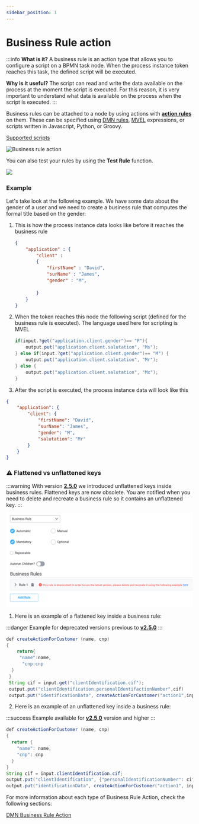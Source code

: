 ```yaml
---
sidebar_position: 1
---
```


# Business Rule action

:::info
**What is it?**  A business rule is an action type that allows you to configure a script on a BPMN task node. When the process instance token reaches this task, the defined script will be executed.

**Why is it useful?** The script can read and write the data available on the process at the moment the script is executed. For this reason, it is very important to understand what data is available on the process when the script is executed.
:::

Business rules can be attached to a node by using actions with [**action rules**](../actions.md#action-rules) on them. These can be specified using [DMN rules](dmn-business-rule-action.md), [MVEL](../../../platform-overview/frameworks-and-standards/business-process-industry-standards/intro-to-mvel.md) expressions, or scripts written in Javascript, Python, or Groovy.

[Supported scripts](../../supported-scripts.md)

![Business rule action](https://s3.eu-west-1.amazonaws.com/docx.flowx.ai/3.2/business_rule_action.png)


You can also test your rules by using the **Test Rule** function.

![](https://s3.eu-west-1.amazonaws.com/docx.flowx.ai/3.2/test_rule_function.png)

### Example

Let's take look at the following example. We have some data about the gender of a user and we need to create a business rule that computes the formal title based on the gender:

1.  This is how the process instance data looks like before it reaches the business rule

    ```json
    {
        "application" : {
            "client" : 
            {
                "firstName" : "David",
                "surName" : "James",
                "gender" : "M",
                
            }
        }
    }
    ```
2.  When the token reaches this node the following script (defined for the business rule is executed). The language used here for scripting is MVEL

    ```java
    if(input.?get("application.client.gender")== "F"){
        output.put("application.client.salutation", "Ms");
    } else if(input.?get("application.client.gender")== "M") {
        output.put("application.client.salutation", "Mr");
    } else {
        output.put("application.client.salutation", "Mx");
    }
    ```
3. After the script is executed, the process instance data will look like this

```json
{
    "application": {
        "client": {
            "firstName": "David",
            "surName": "James",
            "gender": "M",
            "salutation": "Mr"
        }
    }
}
```

### :warning: Flattened vs unflattened keys

:::warning
With version [**2.5.0**](/release-notes/v2.5.0-april-2022) we introduced unflattened keys inside business rules. Flattened keys are now obsolete. You are notified when you need to delete and recreate a business rule so it contains an unflattened key.
:::

![Obsolete business rule](./img/obsolete_business_rule.png)

1. Here is an example of a flattened key inside a business rule:

:::danger
Example for deprecated versions previous to [**v2.5.0**](/release-notes/v2.5.0-april-2022)
:::

```java
def createActionForCustomer (name, cnp)
{
    return{
     "name":name,
      "cnp:cnp
  }
 }
 String cif = input.get("clientIdentification.cif");
 output.put("clientIdentification.personalIdentifactionNumber",cif)
 output.put("identificationData", createActionForCustomer("action1",input.get("clientIdentifaction.cnp")));
```

2. Here is an example of an unflattened key inside a business rule:

:::success
Example available for [**v2.5.0**](/release-notes/v2.5.0-april-2022) version and higher
:::

```java
def createActionForCustomer (name, cnp)
{
  return {
    "name": name,
    "cnp": cnp
  }
}
String cif = input.clientIdentification.cif;
output.put("clientIdentification", {"personalIdentificationNumber": cif} );
output.put("identificationData", createActionForCustomer("action1", input.clientIdentification.cnp));
```

For more information about each type of Business Rule Action, check the following sections:

[DMN Business Rule Action](dmn-business-rule-action.md)